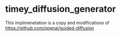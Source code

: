 # timey_diffusion_generator

This implmenetation is a copy and modifications of https://github.com/openai/guided-diffusion
